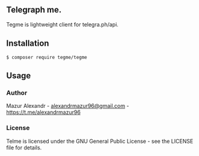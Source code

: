 Telegraph me.
---

Tegme is lightweight client for telegra.ph/api.

## Installation

`$ composer require tegme/tegme`

## Usage

### Author

Mazur Alexandr - alexandrmazur96@gmail.com - https://t.me/alexandrmazur96

### License

Telme is licensed under the GNU General Public License - see the LICENSE file for details.